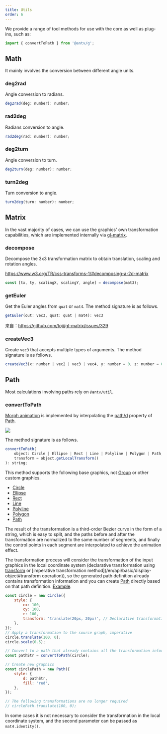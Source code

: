 ```yaml
---
title: Utils
order: 6
---
```


We provide a range of tool methods for use with the core as well as plug-ins, such as:

```js
import { convertToPath } from '@antv/g';
```

## Math

It mainly involves the conversion between different angle units.

### deg2rad

Angle conversion to radians.

```js
deg2rad(deg: number): number;
```

### rad2deg

Radians conversion to angle.

```js
rad2deg(rad: number): number;
```

### deg2turn

Angle conversion to turn.

```js
deg2turn(deg: number): number;
```

### turn2deg

Turn conversion to angle.

```js
turn2deg(turn: number): number;
```

## Matrix

In the vast majority of cases, we can use the graphics' own transformation capabilities, which are implemented internally via [gl-matrix](https://github.com/toji/gl-matrix).

### decompose

Decompose the 3x3 transformation matrix to obtain translation, scaling and rotation angles.

https://www.w3.org/TR/css-transforms-1/#decomposing-a-2d-matrix

```js
const [tx, ty, scalingX, scalingY, angle] = decompose(mat3);
```

### getEuler

Get the Euler angles from `quat` or `mat4`. The method signature is as follows.

```js
getEuler(out: vec3, quat: quat | mat4): vec3
```

来自：https://github.com/toji/gl-matrix/issues/329

### createVec3

Create `vec3` that accepts multiple types of arguments. The method signature is as follows.

```js
createVec3(x: number | vec2 | vec3 | vec4, y: number = 0, z: number = 0): vec3;
```

## Path

Most calculations involving paths rely on `@antv/util`.

### convertToPath

[Morph animation](/en/api/animation/waapi#morping) is implemented by interpolating the [path/d](/en/api/basic/path#d) property of [Path](/en/api/basic/path).

<img src="https://gw.alipayobjects.com/mdn/rms_6ae20b/afts/img/A*qCHaTJUg_aEAAAAAAAAAAAAAARQnAQ">

The method signature is as follows.

```js
convertToPath(
    object: Circle | Ellipse | Rect | Line | Polyline | Polygon | Path,
    transform = object.getLocalTransform()
): string;
```

This method supports the following base graphics, not [Group](/en/api/basic/group) or other custom graphics.

-   [Circle](/en/api/basic/circle)
-   [Ellipse](/en/api/basic/ellipse)
-   [Rect](/en/api/basic/rect)
-   [Line](/en/api/basic/line)
-   [Polyline](/en/api/basic/polyline)
-   [Polygon](/en/api/basic/polygon)
-   [Path](/en/api/basic/path)

The result of the transformation is a third-order Bezier curve in the form of a string, which is easy to split, and the paths before and after the transformation are normalized to the same number of segments, and finally the control points in each segment are interpolated to achieve the animation effect.

The transformation process will consider the transformation of the input graphics in the local coordinate system (declarative transformation using [transform](/en/api/basic/display-object#transform) or [imperative transformation method](/en/api/basic/display- object#transform operation)), so the generated path definition already contains transformation information and you can create [Path](/en/api/basic/path) directly based on that path definition. [Example](/en/examples/animation#convert-to-path).

```js
const circle = new Circle({
    style: {
        cx: 100,
        cy: 100,
        r: 100,
        transform: 'translate(20px, 20px)', // Declarative transformations
    },
});
// Apply a transformation to the source graph, imperative
circle.translate(100, 0);
circle.scale(0.5);

// Convert to a path that already contains all the transformation information
const pathStr = convertToPath(circle);

// Create new graphics
const circlePath = new Path({
    style: {
        d: pathStr,
        fill: 'red',
    },
});

// The following transformations are no longer required
// circlePath.translate(100, 0);
```

In some cases it is not necessary to consider the transformation in the local coordinate system, and the second parameter can be passed as `mat4.identity()`.
